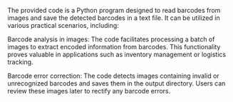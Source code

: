 The provided code is a Python program designed to read barcodes from images and save the detected barcodes in a text file. It can be utilized in various practical scenarios, including:

Barcode analysis in images: The code facilitates processing a batch of images to extract encoded information from barcodes. This functionality proves valuable in applications such as inventory management or logistics tracking.

Barcode error correction: The code detects images containing invalid or unrecognized barcodes and saves them in the output directory. Users can review these images later to rectify any barcode errors.
